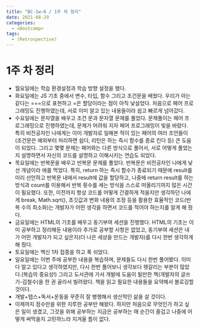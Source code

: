 ```yaml
---
title: "BC-1w-6 / 1주 차 정리"
date: 2021-08-29
categories:
  - <Bootcamp>
tags:
  - (Retrospective)
---
```


# 1주 차 정리

- 월요일에는 학습 환경설정과 학습 방향 설정을 했다.
- 화요일에는 JS 기초 중에서 변수, 타입, 함수 그리고 조건문을 배웠다. 우리가 아는 같다는 ===으로 표현하고 =은 할당이라는 점이 아직 낯설었다. 처음으로 페어 프로그래밍도 진행하였는데, 서로 이미 알고 있는 내용들이라 쉽고 빠르게 넘어갔다.
- 수요일에는 문자열을 배우고 조건 문과 문자열 문제를 풀었다. 문제풀이는 페어 프로그래밍으로 진행하였는데, 문제가 어려워 지자 페어 프로그래밍이 빛을 바랐다. 특히 비전공자인 나에게는 이미 개발자로 일해본 적이 있는 페어의 여러 조언들이(조건문은 예외부터 처리하면 쉽다, 리턴은 하는 즉시 함수를 종료 킨다 등) 큰 도움이 되었다. 그리고 몇몇 문제는 페어와는 다른 방식으로 풀어서, 서로 어떻게 풀었는지 설명하면서 자신의 코드를 설명하고 이해시키는 연습도 되었다.
- 목요일에는 반복문을 배우고 반복문 문제를 풀었다. 반복문은 비전공자인 나에게 낯선 개념이라 애를 먹었다. 특히, return 하는 즉시 함수가 종료되기 때문에 result를 미리 선언하고 반복문 내에서 result에 값을 할당하고, 나중에 return result를 하는 방식과 count를 이용해서 반복 횟수를 세는 방식을 스스로 떠올리기까지 많은 시간이 필요했다. 또한, 이전까지 항상 코드를 어떻게 간결하게 적을지만 생각하던 나에게 break, Math.sqrt(), 초깃값과 변화 내용의 조정 등을 활용한 효율적인 코드(반복 수의 최소화)는 개발자가 어떤 생각을 하면서 코드를 적어야 하는지를 알게 해 줬다.
- 금요일에는 HTML의 기초를 배우고 동기부여 세션을 진행했다. HTML의 기초는 이미 공부하고 정리해둔 내용이라 추가로 공부할 사항은 없었고, 동기부여 세션은 내가 어떤 개발자가 되고 싶은지(더 나은 세상을 만드는 개발자)를 다시 한번 생각하게 해 줬다.
- 토요일에는 백신 1차 접종을 하고 푹 쉬었다.
- 일요일에는 이번 주에 공부한 내용을 복습하며, 문제들도 다시 한번 풀어봤다. 이미 다 알고 있다고 생각하였지만, 다시 한번 풀어보니 생각보다 헷갈리는 부분이 많았다.(복습의 중요성!) 그리고 도서관에 가서 개발에 도움이 될만한 책(개발자의 글쓰기-김철수)을 한 권 골라서 빌려왔다. 책을 읽고 필요한 내용들을 요약해서 블로깅할 것이다.
- 개발+텝스+독서+운동을 꾸준히 잘 병행해서 생산적인 삶을 살 것이다.
- 이제까지 점수만을 위한 지루한 공부만 해왔다. 하지만 처음으로 무엇인가 하고 싶은 일이 생겼고, 그것을 위해 공부하는 지금은 공부하는 매 순간이 즐겁고 나중에 어떻게 써먹을지 고민하느라 지겨울 틈이 없다.

